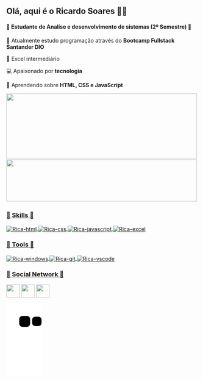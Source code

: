 ## Olá, aqui é o Ricardo Soares 👨‍💻
#### 🔹 Estudante de Analíse e desenvolvimento de sistemas (2º Semestre) 🔹
<p>🎒 Atualmente estudo programação através do <b>Bootcamp Fullstack Santander DIO</b>
<p>📗 Excel intermediário 
<p>💻 Apaixonado por <b>tecnologia</b>
<p>🧠 Aprendendo sobre <b>HTML, CSS e JavaScript</b>
 
 
 <div>
  <a href="https://github.com/risoares19">
  <img height="170em" width="500" src="https://github-readme-stats.vercel.app/api?username=risoares19&show_icons=true&theme=dark&include_all_commits=true&count_private=true"/>
  <img height="110em" width="500" src="https://github-readme-stats.vercel.app/api/top-langs/?username=risoares19&layout=compact&langs_count=7&theme=dark"/>
</div>
  
<div 
     
 <p>    
 
 ### 💠 Skills 💠
  
  <img align="center" alt="Rica-html" height="30" width="30" src="https://cdn.jsdelivr.net/gh/devicons/devicon/icons/html5/html5-original.svg">
  <img align="center" alt="Rica-css" height="30" width="30" src="https://cdn.jsdelivr.net/gh/devicons/devicon/icons/css3/css3-original.svg">
  <img align="center" alt="Rica-javascript" height="29" width="30" src="https://cdn.jsdelivr.net/gh/devicons/devicon/icons/javascript/javascript-original.svg">
  <img align="center" alt="Rica-excel" height="30" width="30" src="https://cdn3.iconfinder.com/data/icons/document-icons-2/30/647714-excel-512.png">
  
 <p>    
  
  
 ### 💠 Tools 💠 

  <img align="center" alt="Rica-windows" height="30" width="30" src="https://cdn.jsdelivr.net/gh/devicons/devicon/icons/windows8/windows8-original.svg">
  <img align="center" alt="Rica-git" height="30" width="30" src="https://cdn.jsdelivr.net/gh/devicons/devicon/icons/git/git-original.svg">
  <img align="center" alt="Rica-vscode" height="30" width="30" src="https://cdn.jsdelivr.net/gh/devicons/devicon/icons/vscode/vscode-original.svg">
  
  
 </div>
  
### 💠 Social Network 💠
  
<div> 
  <a href="https://instagram.com/risoares19" target="_blank"><img align="center" height="35" width="35" src="https://cdn3.iconfinder.com/data/icons/2018-social-media-logotypes/1000/2018_social_media_popular_app_logo_instagram-256.png" target="_blank"></a>
  <a href = "mailto:risoares19.dev@gmail.com"><img align="center" height="35" width="35" src="https://cdn1.iconfinder.com/data/icons/social-media-set-for-free/32/google_-256.png" target="_blank"></a>
  <a href="https://www.linkedin.com/in/risoares19" target="_blank"><img align="center" height="35" width="35" src="https://cdn1.iconfinder.com/data/icons/logotypes/32/circle-linkedin-256.png" target="_blank"></a>
 
   ![Snake animation](https://github.com/risoares19/risoares19/blob/output/github-contribution-grid-snake.svg)
 
 </div>
